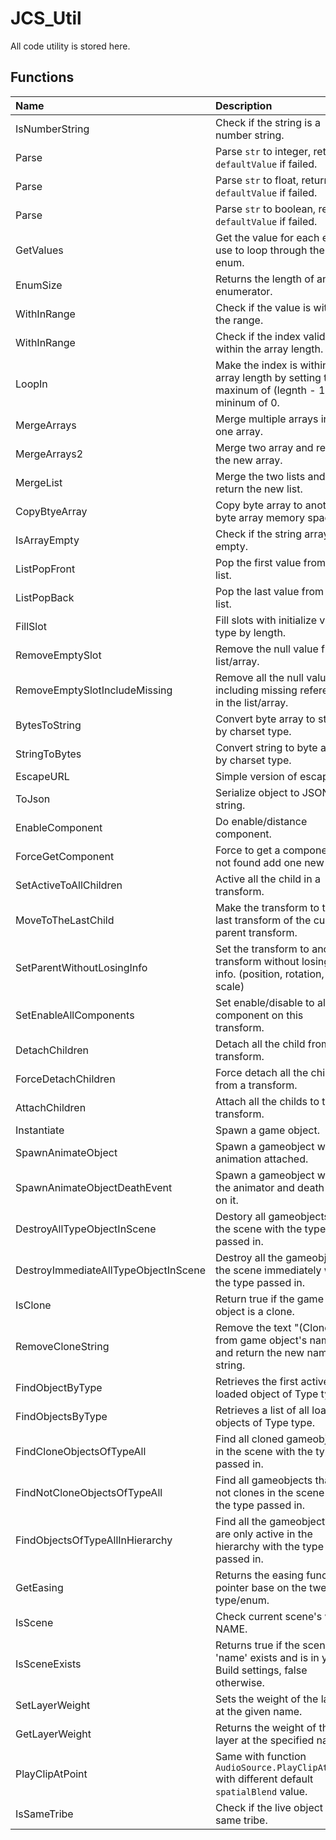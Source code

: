 # JCS_Util

All code utility is stored here.

## Functions

| Name                                 | Description                                                                                       |
|:-------------------------------------|:--------------------------------------------------------------------------------------------------|
| IsNumberString                       | Check if the string is a number string.                                                           |
| Parse                                | Parse `str` to integer, return `defaultValue` if failed.                                          |
| Parse                                | Parse `str` to float, return `defaultValue` if failed.                                            |
| Parse                                | Parse `str` to boolean, return `defaultValue` if failed.                                          |
| GetValues                            | Get the value for each enum, use to loop through the enum.                                        |
| EnumSize                             | Returns the length of an enumerator.                                                              |
| WithInRange                          | Check if the value is within the range.                                                           |
| WithInRange                          | Check if the index valid within the array length.                                                 |
| LoopIn                               | Make the index is within the array length by setting the maxinum of (legnth - 1) or mininum of 0. |
| MergeArrays                          | Merge multiple arrays into one array.                                                             |
| MergeArrays2                         | Merge two array and return the new array.                                                         |
| MergeList                            | Merge the two lists and return the new list.                                                      |
| CopyBtyeArray                        | Copy byte array to another byte array memory space.                                               |
| IsArrayEmpty                         | Check if the string array is empty.                                                               |
| ListPopFront                         | Pop the first value from the list.                                                                |
| ListPopBack                          | Pop the last value from the list.                                                                 |
| FillSlot                             | Fill slots with initialize value type by length.                                                  |
| RemoveEmptySlot                      | Remove the null value from a list/array.                                                          |
| RemoveEmptySlotIncludeMissing        | Remove all the null value including missing reference in the list/array.                          |
| BytesToString                        | Convert byte array to string by charset type.                                                     |
| StringToBytes                        | Convert string to byte array by charset type.                                                     |
| EscapeURL                            | Simple version of escape url.                                                                     |
| ToJson                               | Serialize object to JSON string.                                                                  |
| EnableComponent                      | Do enable/distance component.                                                                     |
| ForceGetComponent                    | Force to get a component, if not found add one new then.                                          |
| SetActiveToAllChildren               | Active all the child in a transform.                                                              |
| MoveToTheLastChild                   | Make the transform to the last transform of the current parent transform.                         |
| SetParentWithoutLosingInfo           | Set the transform to another transform without losing it's info. (position, rotation, scale)      |
| SetEnableAllComponents               | Set enable/disable to all component on this transform.                                            |
| DetachChildren                       | Detach all the child from a transform.                                                            |
| ForceDetachChildren                  | Force detach all the child from a transform.                                                      |
| AttachChildren                       | Attach all the childs to this transform.                                                          |
| Instantiate                          | Spawn a game object.                                                                              |
| SpawnAnimateObject                   | Spawn a gameobject with animation attached.                                                       |
| SpawnAnimateObjectDeathEvent         | Spawn a gameobject with the animator and death event on it.                                       |
| DestroyAllTypeObjectInScene          | Destory all gameobjects in the scene with the type passed in.                                     |
| DestroyImmediateAllTypeObjectInScene | Destroy all the gameobject in the scene immediately with the type passed in.                      |
| IsClone                              | Return true if the game object is a clone.                                                        |
| RemoveCloneString                    | Remove the text "(Clone)" from game object's name, and return the new name string.                |
| FindObjectByType                     | Retrieves the first active loaded object of Type type.                                            |
| FindObjectsByType                    | Retrieves a list of all loaded objects of Type type.                                              |
| FindCloneObjectsOfTypeAll            | Find all cloned gameobjects in the scene with the type passed in.                                 |
| FindNotCloneObjectsOfTypeAll         | Find all gameobjects that are not clones in the scene with the type passed in.                    |
| FindObjectsOfTypeAllInHierarchy      | Find all the gameobject that are only active in the hierarchy with the type passed in.            |
| GetEasing                            | Returns the easing function pointer base on the tweener type/enum.                                |
| IsScene                              | Check current scene's with NAME.                                                                  |
| IsSceneExists                        | Returns true if the scene 'name' exists and is in your Build settings, false otherwise.           |
| SetLayerWeight                       | Sets the weight of the layer at the given name.                                                   |
| GetLayerWeight                       | Returns the weight of the layer at the specified name.                                            |
| PlayClipAtPoint                      | Same with function `AudioSource.PlayClipAtPoint` with different default `spatialBlend` value.     |
| IsSameTribe                          | Check if the live object is the same tribe.                                                       |
